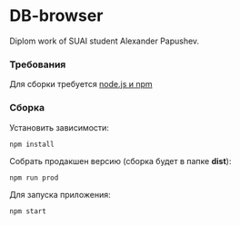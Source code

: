 # DB-browser
Diplom work of SUAI student Alexander Papushev.

### Требования
Для сборки требуется [node.js и npm](https://nodejs.org/en/)

### Сборка
Установить зависимости:  
```
npm install
```  
Собрать продакшен версию (сборка будет в папке **dist**):  
```
npm run prod
```
Для запуска приложения:
```
npm start
```  